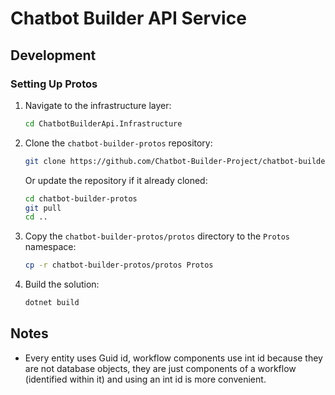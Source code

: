 ﻿# Chatbot Builder API Service

## Development

### Setting Up Protos

1. Navigate to the infrastructure layer:
    ```bash
    cd ChatbotBuilderApi.Infrastructure
    ```

2. Clone the `chatbot-builder-protos` repository:
   ```bash
   git clone https://github.com/Chatbot-Builder-Project/chatbot-builder-protos.git
   ```
   Or update the repository if it already cloned:
   ```bash
   cd chatbot-builder-protos
   git pull
   cd ..
   ```

3. Copy the `chatbot-builder-protos/protos` directory to the `Protos` namespace:
   ```bash
   cp -r chatbot-builder-protos/protos Protos
   ```

4. Build the solution:
   ```bash
   dotnet build
   ```

## Notes

- Every entity uses Guid id, workflow components use int id because they are not database objects,
  they are just components of a workflow (identified within it) and using an int id is more convenient.
